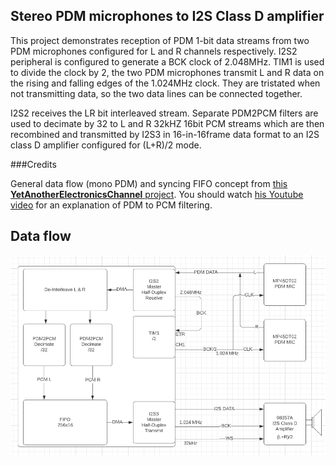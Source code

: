 ## Stereo PDM microphones to I2S Class D amplifier

This project demonstrates reception of PDM 1-bit data streams from two PDM microphones
configured for L and R channels respectively. I2S2 peripheral is configured to generate 
a BCK clock of 2.048MHz. TIM1 is used to divide the clock by 2, the two PDM microphones
transmit L and R data on the rising and falling edges of the 1.024MHz clock. They are tristated
when not transmitting data, so the two data lines can be connected together. 

I2S2 receives the LR bit interleaved stream. Separate PDM2PCM filters are used to decimate by
32 to L and R 32kHZ 16bit PCM streams which are then recombined and transmitted by I2S3 in
16-in-16frame data format to an I2S class D amplifier configured for (L+R)/2 mode.

###Credits

General data flow (mono PDM) and syncing FIFO concept from [this **YetAnotherElectronicsChannel** project](https://github.com/YetAnotherElectronicsChannel/STM32_PDM_Microphone). You should watch [his
Youtube video](https://www.youtube.com/watch?v=JuXKeyFraF4) for an explanation of PDM to PCM filtering.


## Data flow 

<img src="Data_Flow_Diagram.png" />
